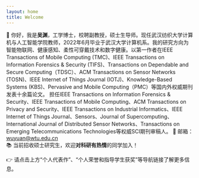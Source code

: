 ```yaml
---
layout: home
title: Welcome
---
```


👋 你好，我是**吴渊**，工学博士，校聘副教授，硕士生导师。现任武汉纺织大学计算机与人工智能学院教师，2022年6月毕业于武汉大学计算机系。我的研究方向为智能物联网、健康感知、柔性可穿戴技术和数字健康。以第一作者在IEEE Transactions of Mobile Computing (TMC)、IEEE Transactions on Information Forensics & Security (TIFS)、Transactions on Dependable and Secure Computing（TDSC）、ACM Transactions on Sensor Networks (TOSN)、IEEE Internet of Things Journal (IOTJ)、Knowledge-Based Systems (KBS)、Pervasive and Mobile Computing（PMC）等国内外权威期刊发表十余篇论文。
担任IEEE Transactions on Information Forensics & Security、IEEE Transactions of Mobile Computing、ACM Transactions on Privacy and Security、IEEE Transactions on Industrial Informatics、IEEE Internet of Things Journal、Sensors、Journal of Supercomputing、International Journal of Distributed Sensor Networks、Transactions on Emerging Telecommunications Technologies等权威SCI期刊审稿人。
📌 邮箱：wuyuan@wtu.edu.cn  
📚 当前招收硕士研究生，欢迎**对科研有热情**的同学加入！

👉 请点击上方“个人代表作”、“个人荣誉和指导学生获奖”等导航链接了解更多信息。
